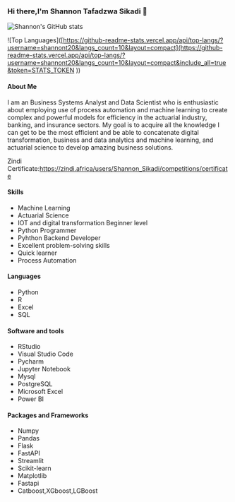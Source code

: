 ### Hi there,I'm Shannon Tafadzwa Sikadi 👋

![Shannon's GitHub stats](https://github-readme-stats.vercel.app/api?username=shannont20&show_icons=true&hide_title=true&count_private=true&hide=prs&token=STATS_TOKEN)

![Top Languages]([https://github-readme-stats.vercel.app/api/top-langs/?username=shannont20&langs_count=10&layout=compact](https://github-readme-stats.vercel.app/api/top-langs/?username=shannont20&langs_count=10&layout=compact&include_all=true&token=STATS_TOKEN
))




#### About Me

I am an Business Systems Analyst and Data Scientist who is enthusiastic about employing use of process automation and machine learning to create complex and powerful models for efficiency in the actuarial industry, banking, and insurance sectors. My goal is to acquire all the knowledge I can get to be the most efficient and be able to concatenate  digital transformation, business and data analytics and machine learning, and actuarial science to develop amazing business solutions.

Zindi Certificate:https://zindi.africa/users/Shannon_Sikadi/competitions/certificate

#### Skills

- Machine Learning
- Actuarial Science
- IOT and digital transformation Beginner level 
- Python Programmer
- Pyhthon Backend Developer
- Excellent problem-solving skills
- Quick learner
- Process Automation

#### Languages

- Python
- R
- Excel
- SQL

#### Software and tools

- RStudio
- Visual Studio Code
- Pycharm
- Jupyter Notebook
- Mysql
- PostgreSQL
- Microsoft Excel
- Power BI

#### Packages and Frameworks
- Numpy
- Pandas
- Flask
- FastAPI
- Streamlit
- Scikit-learn
- Matplotlib
- Fastapi
- Catboost,XGboost,LGBoost
